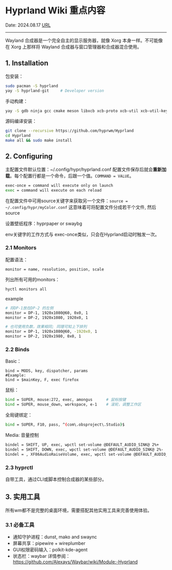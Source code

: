 # Hyprland Wiki 重点内容

Date: 2024.08.17
[URL](https://wiki.hyprland.org/)

---

Wayland 合成器是一个完全自主的显示服务器，就像 Xorg 本身一样。不可能像在 Xorg 上那样将 Wayland 合成器与窗口管理器和合成器混合使用。

## 1. Installation

包安装：

```bash
sudo pacman -S hyprland
yay -S hyprland-git     # Developer version
```

手动构建：

```bash
yay -S gdb ninja gcc cmake meson libxcb xcb-proto xcb-util xcb-util-keysyms libxfixes libx11 libxcomposite xorg-xinput libxrender pixman wayland-protocols cairo pango seatd libxkbcommon xcb-util-wm xorg-xwayland libinput libliftoff libdisplay-info cpio tomlplusplus hyprlang hyprcursor hyprwayland-scanner xcb-util-errors hyprutils-git
```

源码编译安装：

```bash
git clone --recursive https://github.com/hyprwm/Hyprland
cd Hyprland
make all && sudo make install
```

## 2. Configuring

主配置文件默认位置：~/.config/hypr/hyprland.conf
配置文件保存后就会**重新加载**。每个配置行都是一个命令，后跟一个值。`COMMAND = VALUE`。

```bash
exec-once = command will execute only on launch
exec = command will execute on each reload
```

在配置文件中可用source关键字来获取另一个文件：`source = ~/.config/hypr/myColor.conf`
这意味着可将配置文件分成若干个文件, 然后source

设置壁纸程序：hyprpaper or swaybg

env关键字的工作方式与 exec-once类似，只会在Hyprland启动时触发一次。

### 2.1 Monitors

配置语法：

```
monitor = name, resolution, position, scale
```

列出所有可用的monitors：

```
hyctl monitors all
```

example

```bash
# 将DP-1放在DP-2 的左侧
monitor = DP-1, 1920x1080@60, 0x0, 1
monitor = DP-2, 1920x1080, 1920x0, 1

# 也可使用负数，效果相同; 同理可知上下排列
monitor = DP-1, 1920x1080@60, -1920x0, 1
monitor = DP-2, 1920x1980, 0x0, 1
```

### 2.2 Binds

Basic：

```
bind = MODS, key, dispatcher, params
#Example:
bind = $mainKey, F, exec firefox
```

鼠标：

```bash
bind = SUPER, mouse:272, exec, amongus      # 鼠标按键
bind = SUPER, mouse_down, workspace, e-1    # 滚轮，调整工作区
```

全局键绑定：

```bash
bind = SUPER, F10, pass, ^(com\.obsproject\.Studio)$
```

Media: 音量控制

```bash
bindel = SHIFT, UP, exec, wpctl set-volume @DEFAULT_AUDIO_SINK@ 2%+
bindel = SHIFT, DOWN, exec, wpctl set-volume @DEFAULT_AUDIO_SINK@ 2%-
bindel = , XF86AudioRaiseVolume, exec, wpctl set-volume @DEFAULT_AUDIO_SINK@ 5%+
```

### 2.3 hyprctl

自带工具，通过CLI或脚本控制合成器的某些部分。

## 3. 实用工具

所有wm都不是完整的桌面环境，需要搭配其他实用工具来完善使用体验。

### 3.1 必备工具

- 通知守护进程：dunst, mako and swaync
- 屏幕共享：pipewire + wireplumber
- GUI权限密码输入：polkit-kde-agent
- 状态栏：waybar 详情参阅：https://github.com/Alexays/Waybar/wiki/Module:-Hyprland

